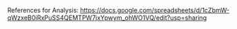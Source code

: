 References for Analysis: https://docs.google.com/spreadsheets/d/1cZbmW-qWzxeB0iRxPuSS4QEMTPW7jxYpwym_ohWO1VQ/edit?usp=sharing

